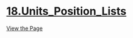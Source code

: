 # [18.Units_Position_Lists](https://iamwatchdogs.github.io/Front-end/HTML_CSS/Practice/18.Units_Position_Lists/)

[View the Page](https://iamwatchdogs.github.io/Front-end/HTML_CSS/Practice/18.Units_Position_Lists/ "View this Page")
